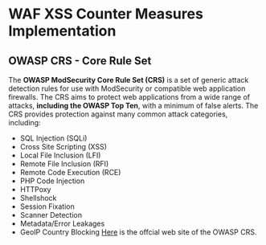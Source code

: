# WAF XSS Counter Measures Implementation 

## OWASP CRS - Core Rule Set

The **OWASP ModSecurity Core Rule Set (CRS)** is a set of generic attack detection rules for use with ModSecurity or compatible web application firewalls. The CRS aims to protect web applications from a wide range of attacks, **including the OWASP Top Ten**, with a minimum of false alerts. The CRS provides protection against many common attack categories, including:
* SQL Injection (SQLi)
* Cross Site Scripting (XSS)
* Local File Inclusion (LFI)
* Remote File Inclusion (RFI)
* Remote Code Execution (RCE)
* PHP Code Injection
* HTTPoxy
* Shellshock
* Session Fixation
* Scanner Detection
* Metadata/Error Leakages
* GeoIP Country Blocking
[Here](https://coreruleset.org/) is the offcial web site of the OWASP CRS.
